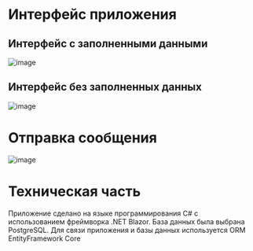 # Интерфейс приложения

## Интерфейс с заполненными данными
![image](https://github.com/Lulcker/MyBusiness1C/assets/106194506/3b31f485-078a-4e42-bc27-2277fb0a3bbe)

## Интерфейс без заполненных данных
![image](https://github.com/Lulcker/MyBusiness1C/assets/106194506/7670b079-582c-44bd-9410-3f0be2e0c24b)

# Отправка сообщения
![image](https://github.com/Lulcker/MyBusiness1C/assets/106194506/5a8a8e03-b8b4-4d0a-89fb-2fde06389aca)

# Техническая часть
Приложение сделано на языке программирования C# с использованием фреймворка .NET Blazor. База данных была выбрана PostgreSQL. Для связи приложения и базы данных используется ORM EntityFramework Core
